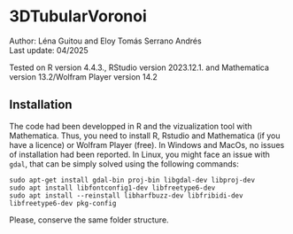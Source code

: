 
# 3DTubularVoronoi #

Author: Léna Guitou and Eloy Tomás Serrano Andrés \
Last update: 04/2025

Tested on R version 4.4.3., RStudio version 2023.12.1. and Mathematica version 13.2/Wolfram Player version 14.2


## Installation ##

The code had been developped in R and the vizualization tool with Mathematica. Thus, you need to install R, Rstudio and Mathematica (if you have a licence) or Wolfram Player (free). In Windows and MacOs, no issues of installation had been reported. In Linux, you might face an issue with ``` gdal ```, that can be simply solved using the following commands:

```sudo apt-get install gdal-bin proj-bin libgdal-dev libproj-dev ``` \
```sudo apt install libfontconfig1-dev libfreetype6-dev ``` \
```sudo apt install --reinstall libharfbuzz-dev libfribidi-dev libfreetype6-dev pkg-config``` 

Please, conserve the same folder structure. 
